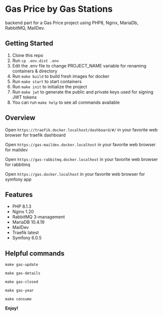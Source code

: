 # Gas Price by Gas Stations

backend part for a Gas Price project using PHP8, Nginx, MariaDb, RabbitMQ, MailDev.

## Getting Started

1. Clone this repo
2. Run `cp .env.dist .env`
3. Edit the .env file to change PROJECT_NAME variable for renaming containers & directory
4. Run `make build` to build fresh images for docker
4. Run `make start` to start containers
4. Run `make init` to initialize the project
4. Run `make jwt` to generate the public and private keys used for signing JWT tokens
5. You can run `make help` to see all commands available

## Overview

Open `https://traefik.docker.localhost/dashboard/#/` in your favorite web browser for traefik dashboard

Open `https://gas-maildev.docker.localhost` in your favorite web browser for maildev

Open `https://gas-rabbitmq.docker.localhost` in your favorite web browser for rabbitmq

Open `https://gas.docker.localhost` in your favorite web browser for symfony app

## Features

* PHP 8.1.3
* Nginx 1.20
* RabbitMQ 3-management
* MariaDB 10.4.19
* MailDev
* Traefik latest
* Symfony 6.0.5

## Helpful commands

`make gas-update`

`make gas-details`

`make gas-closed`

`make gas-year`

`make consume`

**Enjoy!**
